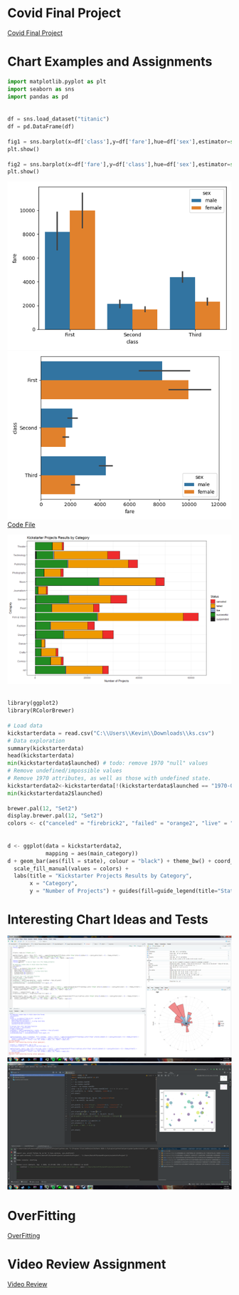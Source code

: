
# Covid Final Project
[Covid Final Project](./CovidProject/CovidProject)

# Chart Examples and Assignments
```python
import matplotlib.pyplot as plt
import seaborn as sns
import pandas as pd


df = sns.load_dataset("titanic")
df = pd.DataFrame(df)

fig1 = sns.barplot(x=df['class'],y=df['fare'],hue=df['sex'],estimator=sum)
plt.show()

fig2 = sns.barplot(x=df['fare'],y=df['class'],hue=df['sex'],estimator=sum,orient="h")
plt.show()
```
![Figure 1](fig1.png)
![Figure 2](fig2.png)<br/>
[Code File](main.py)<br/>

![Figure 1](ks.png)<br/>
```python

library(ggplot2)
library(RColorBrewer)

# Load data
kickstarterdata = read.csv("C:\\Users\\Kevin\\Downloads\\ks.csv")
# Data exploration
summary(kickstarterdata)
head(kickstarterdata)
min(kickstarterdata$launched) # todo: remove 1970 "null" values
# Remove undefined/impossible values
# Remove 1970 attributes, as well as those with undefined state.
kickstarterdata2<-kickstarterdata[!(kickstarterdata$launched == "1970-01-01 01:00:00" | kickstarterdata$state == "undefined"),]
min(kickstarterdata2$launched)

brewer.pal(12, "Set2")
display.brewer.pal(12, "Set2")
colors <- c("canceled" = "firebrick2", "failed" = "orange2", "live" = "#8DA0CB", "successful" = "forestgreen", "suspended" = "gray10")


d <- ggplot(data = kickstarterdata2, 
            mapping = aes(main_category))
d + geom_bar(aes(fill = state), colour = "black") + theme_bw() + coord_flip()+
  scale_fill_manual(values = colors) + 
  labs(title = "Kickstarter Projects Results by Category",
       x = "Category",
       y = "Number of Projects") + guides(fill=guide_legend(title="Status"))
```
# Interesting Chart Ideas and Tests
![Figure 1](Test1.png)
![Figure 2](Test3.png)<br/>

# OverFitting
[ OverFitting](Overfitting.docx)
# Video Review Assignment
[Video Review](Journalism%20in%20the%20Age%20of%20Data%20Review.pdf)
